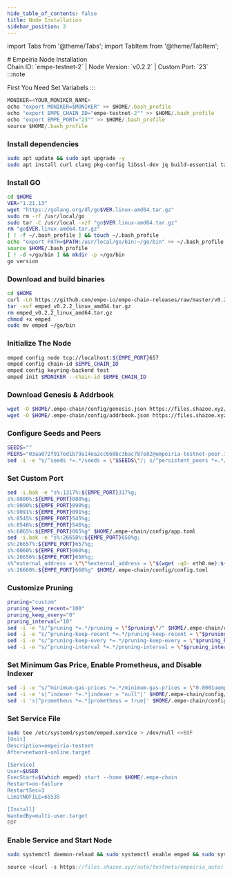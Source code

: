 ```yaml
---
hide_table_of_contents: false
title: Node Installation
sidebar_position: 2
---
```


import Tabs from '@theme/Tabs';
import TabItem from '@theme/TabItem';

<div className="h1-with-icon icon-empeiria">
# Empeiria Node Installation
</div>
<span className="sub-lines"> 
Chain ID: `empe-testnet-2` | Node Version: `v0.2.2` | Custom Port: `23`
</span>

<Tabs>

  <TabItem value="manual Installation" label="Manual Installation">
:::note

First You Need Set Variabels
:::

```js
MONIKER=<YOUR_MONIKER_NAME>
echo "export MONIKER=$MONIKER" >> $HOME/.bash_profile
echo "export EMPE_CHAIN_ID="empe-testnet-2"" >> $HOME/.bash_profile
echo "export EMPE_PORT="23"" >> $HOME/.bash_profile
source $HOME/.bash_profile
```

### Install dependencies

```bash
sudo apt update && sudo apt upgrade -y
sudo apt install curl clang pkg-config libssl-dev jq build-essential tar wget  bsdmainutils git make ncdu gcc git jq htop tmux chrony liblz4-tool fail2ban -y
```

### Install GO

```bash
cd $HOME
VER="1.21.13"
wget "https://golang.org/dl/go$VER.linux-amd64.tar.gz"
sudo rm -rf /usr/local/go
sudo tar -C /usr/local -xzf "go$VER.linux-amd64.tar.gz"
rm "go$VER.linux-amd64.tar.gz"
[ ! -f ~/.bash_profile ] && touch ~/.bash_profile
echo "export PATH=$PATH:/usr/local/go/bin:~/go/bin" >> ~/.bash_profile
source $HOME/.bash_profile
[ ! -d ~/go/bin ] && mkdir -p ~/go/bin
go version
```

### Download and build binaries

```bash
cd $HOME
curl -LO https://github.com/empe-io/empe-chain-releases/raw/master/v0.2.2/emped_v0.2.2_linux_amd64.tar.gz
tar -xvf emped_v0.2.2_linux_amd64.tar.gz
rm emped_v0.2.2_linux_amd64.tar.gz
chmod +x emped
sudo mv emped ~/go/bin
```

### Initialize The Node

```bash
emped config node tcp://localhost:${EMPE_PORT}657
emped config chain-id $EMPE_CHAIN_ID
emped config keyring-backend test
emped init $MONIKER --chain-id $EMPE_CHAIN_ID
```

### Download Genesis & Addrbook

```bash
wget -O $HOME/.empe-chain/config/genesis.json https://files.shazoe.xyz/testnets/empeiria/genesis.json
wget -O $HOME/.empe-chain/config/addrbook.json https://files.shazoe.xyz/testnets/empeiria/addrbook.json
```

### Configure Seeds and Peers

```bash
SEEDS=""
PEERS="03aa072f917ed1b79a14ea2cc660bc3bac787e82@empeiria-testnet-peer.itrocket.net:28656,106b4f4e333bd04d2b93768dace23bae12ebc1b7@65.109.112.148:21156,a9cf0ffdef421d1f4f4a3e1573800f4ee6529773@136.243.13.36:29056,e058f20874c7ddf7d8dc8a6200ff6c7ee66098ba@65.109.93.124:29056,af1bae5ad434fc2188a1ef9bed23398492826896@193.34.212.80:11156,39e8aee22825a7fdf65a664282843ee13849b6f2@162.244.24.82:27656,2db322b41d26559476f929fda51bce06c3db8ba4@65.109.24.155:11256,38ca15d129e9f02ff4164649f1e8ba1325237e7f@194.163.145.153:26656,fec4ba35a0c58c29a101d728a5008370ac6fe7ed@116.202.150.231:28656,78f766310a83b6670023169b93f01d140566db79@65.109.83.40:29056"
sed -i -e "s/^seeds *=.*/seeds = \"$SEEDS\"/; s/^persistent_peers *=.*/persistent_peers = \"$PEERS\"/" $HOME/.empe-chain/config/config.toml
```

### Set Custom Port

```bash
sed -i.bak -e "s%:1317%:${EMPE_PORT}317%g;
s%:8080%:${EMPE_PORT}080%g;
s%:9090%:${EMPE_PORT}090%g;
s%:9091%:${EMPE_PORT}091%g;
s%:8545%:${EMPE_PORT}545%g;
s%:8546%:${EMPE_PORT}546%g;
s%:6065%:${EMPE_PORT}065%g" $HOME/.empe-chain/config/app.toml
sed -i.bak -e "s%:26658%:${EMPE_PORT}658%g;
s%:26657%:${EMPE_PORT}657%g;
s%:6060%:${EMPE_PORT}060%g;
s%:26656%:${EMPE_PORT}656%g;
s%^external_address = \"\"%external_address = \"$(wget -qO- eth0.me):${EMPE_PORT}656\"%;
s%:26660%:${EMPE_PORT}660%g" $HOME/.empe-chain/config/config.toml
```

### Customize Pruning

```bash
pruning="custom"
pruning_keep_recent="100"
pruning_keep_every="0"
pruning_interval="10"
sed -i -e "s/^pruning *=.*/pruning = \"$pruning\"/" $HOME/.empe-chain/config/app.toml
sed -i -e "s/^pruning-keep-recent *=.*/pruning-keep-recent = \"$pruning_keep_recent\"/" $HOME/.empe-chain/config/app.toml
sed -i -e "s/^pruning-keep-every *=.*/pruning-keep-every = \"$pruning_keep_every\"/" $HOME/.empe-chain/config/app.toml
sed -i -e "s/^pruning-interval *=.*/pruning-interval = \"$pruning_interval\"/" $HOME/.empe-chain/config/app.toml
```

### Set Minimum Gas Price, Enable Prometheus, and Disable Indexer

```bash
sed -i -e "s/^minimum-gas-prices *=.*/minimum-gas-prices = \"0.0001uempe\"/" $HOME/.empe-chain/config/app.toml
sed -i -e 's|^indexer *=.*|indexer = "null"|' $HOME/.empe-chain/config/config.toml
sed -i 's|^prometheus *=.*|prometheus = true|' $HOME/.empe-chain/config/config.toml
```

### Set Service File

```bash
sudo tee /etc/systemd/system/emped.service > /dev/null <<EOF
[Unit]
Description=empeiria-testnet
After=network-online.target

[Service]
User=$USER
ExecStart=$(which emped) start --home $HOME/.empe-chain
Restart=on-failure
RestartSec=3
LimitNOFILE=65535

[Install]
WantedBy=multi-user.target
EOF
```

### Enable Service and Start Node

```bash
sudo systemctl daemon-reload && sudo systemctl enable emped && sudo systemctl start emped && sudo journalctl -fu emped -o cat
```

  </TabItem>

  <TabItem value="auto installation" label="Auto Installation">

```js
source <(curl -s https://files.shazoe.xyz/auto/testnets/empeiria_auto)
```

  </TabItem>
</Tabs>
